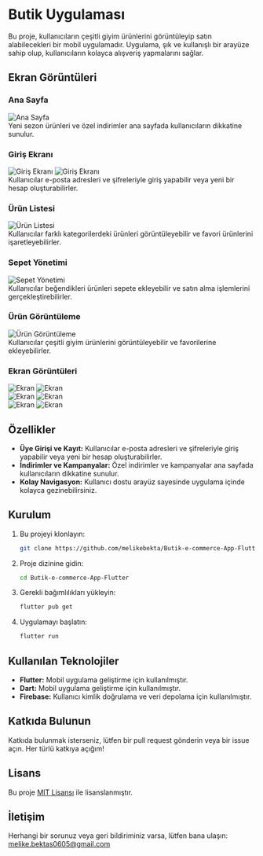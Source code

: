 # Butik Uygulaması

Bu proje, kullanıcıların çeşitli giyim ürünlerini görüntüleyip satın alabilecekleri bir mobil uygulamadır. Uygulama, şık ve kullanışlı bir arayüze sahip olup, kullanıcıların kolayca alışveriş yapmalarını sağlar.

## Ekran Görüntüleri

### Ana Sayfa
![Ana Sayfa](assets/git-image/1.JPG) <br>
Yeni sezon ürünleri ve özel indirimler ana sayfada kullanıcıların dikkatine sunulur.

### Giriş Ekranı
![Giriş Ekranı](assets/git-image/9.JPG)
![Giriş Ekranı](assets/git-image/6.JPG) <br>
Kullanıcılar e-posta adresleri ve şifreleriyle giriş yapabilir veya yeni bir hesap oluşturabilirler.

### Ürün Listesi
![Ürün Listesi](assets/git-image/2.JPG) <br>
Kullanıcılar farklı kategorilerdeki ürünleri görüntüleyebilir ve favori ürünlerini işaretleyebilirler.

### Sepet Yönetimi
![Sepet Yönetimi](assets/git-image/4.JPG) <br>
Kullanıcılar beğendikleri ürünleri sepete ekleyebilir ve satın alma işlemlerini gerçekleştirebilirler.

### Ürün Görüntüleme
![Ürün Görüntüleme](assets/git-image/12.JPG)<br>
Kullanıcılar çeşitli giyim ürünlerini görüntüleyebilir ve favorilerine ekleyebilirler.


### Ekran Görüntüleri
![Ekran](assets/git-image/3.JPG)
![Ekran](assets/git-image/5.JPG) <br>
![Ekran](assets/git-image/7.JPG)
![Ekran](assets/git-image/8.JPG) <br>
![Ekran](assets/git-image/10.JPG)
![Ekran](assets/git-image/11.JPG) <br>

## Özellikler
- **Üye Girişi ve Kayıt:** Kullanıcılar e-posta adresleri ve şifreleriyle giriş yapabilir veya yeni bir hesap oluşturabilirler.
- **İndirimler ve Kampanyalar:** Özel indirimler ve kampanyalar ana sayfada kullanıcıların dikkatine sunulur.
- **Kolay Navigasyon:** Kullanıcı dostu arayüz sayesinde uygulama içinde kolayca gezinebilirsiniz.


## Kurulum

1. Bu projeyi klonlayın:
    ```bash
    git clone https://github.com/melikebekta/Butik-e-commerce-App-Flutter.git
    ```
2. Proje dizinine gidin:
    ```bash
    cd Butik-e-commerce-App-Flutter
    ```
3. Gerekli bağımlılıkları yükleyin:
    ```bash
    flutter pub get
    ```
4. Uygulamayı başlatın:
    ```bash
    flutter run
    ```

## Kullanılan Teknolojiler

- **Flutter:** Mobil uygulama geliştirme için kullanılmıştır.
- **Dart:** Mobil uygulama geliştirme için kullanılmıştır.
- **Firebase:** Kullanıcı kimlik doğrulama ve veri depolama için kullanılmıştır.

## Katkıda Bulunun

Katkıda bulunmak isterseniz, lütfen bir pull request gönderin veya bir issue açın. Her türlü katkıya açığım!

## Lisans

Bu proje [MIT Lisansı](LICENSE) ile lisanslanmıştır.

## İletişim

Herhangi bir sorunuz veya geri bildiriminiz varsa, lütfen bana ulaşın: [melike.bektas0605@gmail.com](melike.bektas0605@gmail.com)
